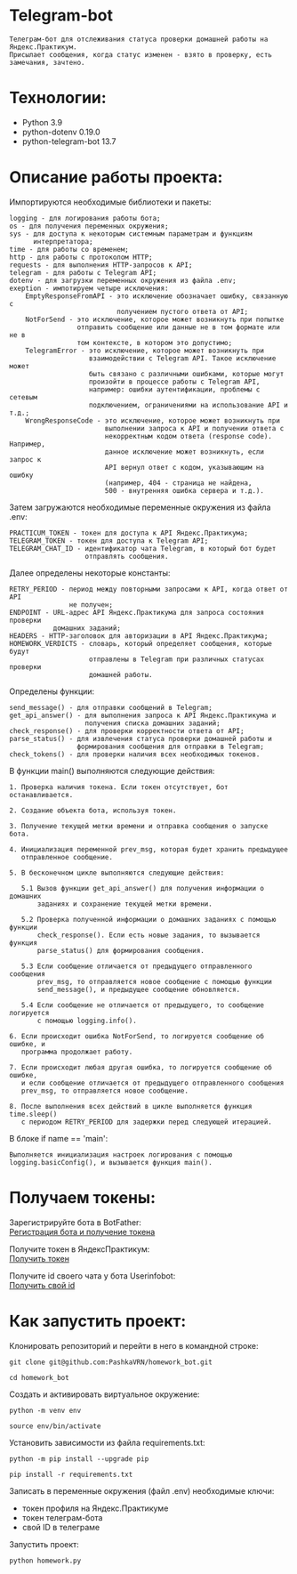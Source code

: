 # Telegram-bot

```
Телеграм-бот для отслеживания статуса проверки домашней работы на Яндекс.Практикум.
Присылает сообщения, когда статус изменен - взято в проверку, есть замечания, зачтено.
```

# Технологии:
- Python 3.9
- python-dotenv 0.19.0
- python-telegram-bot 13.7

# Описание работы проекта:

Импортируются необходимые библиотеки и пакеты:

    logging - для логирования работы бота;
    os - для получения переменных окружения;
    sys - для доступа к некоторым системным параметрам и функциям
          интерпретатора;
    time - для работы со временем;
    http - для работы с протоколом HTTP;
    requests - для выполнения HTTP-запросов к API;
    telegram - для работы с Telegram API;
    dotenv - для загрузки переменных окружения из файла .env;
    exeption - импотируем четыре исключения:
        EmptyResponseFromAPI - это исключение обозначает ошибку, связанную с
                               получением пустого ответа от API;
        NotForSend - это исключение, которое может возникнуть при попытке
                     отправить сообщение или данные не в том формате или не в
                     том контексте, в котором это допустимо;
        TelegramError - это исключение, которое может возникнуть при
                        взаимодействии с Telegram API. Такое исключение может
                        быть связано с различными ошибками, которые могут
                        произойти в процессе работы с Telegram API,
                        например: ошибки аутентификации, проблемы с сетевым
                        подключением, ограничениями на использование API и т.д.;
        WrongResponseCode - это исключение, которое может возникнуть при
                            выполнении запроса к API и получении ответа с
                            некорректным кодом ответа (response code). Например,
                            данное исключение может возникнуть, если запрос к
                            API вернул ответ с кодом, указывающим на ошибку
                            (например, 404 - страница не найдена,
                            500 - внутренняя ошибка сервера и т.д.).

Затем загружаются необходимые переменные окружения из файла .env:

    PRACTICUM_TOKEN - токен для доступа к API Яндекс.Практикума;
    TELEGRAM_TOKEN - токен для доступа к Telegram API;
    TELEGRAM_CHAT_ID - идентификатор чата Telegram, в который бот будет
                       отправлять сообщения.

Далее определены некоторые константы:

    RETRY_PERIOD - период между повторными запросами к API, когда ответ от API
                   не получен;
    ENDPOINT - URL-адрес API Яндекс.Практикума для запроса состояния проверки
               домашних заданий;
    HEADERS - HTTP-заголовок для авторизации в API Яндекс.Практикума;
    HOMEWORK_VERDICTS - словарь, который определяет сообщения, которые будут
                        отправлены в Telegram при различных статусах проверки
                        домашней работы.

Определены функции:

    send_message() - для отправки сообщений в Telegram;
    get_api_answer() - для выполнения запроса к API Яндекс.Практикума и
                       получения списка домашних заданий;
    check_response() - для проверки корректности ответа от API;
    parse_status() - для извлечения статуса проверки домашней работы и
                     формирования сообщения для отправки в Telegram;
    check_tokens() - для проверки наличия всех необходимых токенов.

В функции main() выполняются следующие действия:

    1. Проверка наличия токена. Если токен отсутствует, бот останавливается.

    2. Создание объекта бота, используя токен.

    3. Получение текущей метки времени и отправка сообщения о запуске бота.

    4. Инициализация переменной prev_msg, которая будет хранить предыдущее
       отправленное сообщение.

    5. В бесконечном цикле выполняются следующие действия:

       5.1 Вызов функции get_api_answer() для получения информации о домашних
           заданиях и сохранение текущей метки времени.

       5.2 Проверка полученной информации о домашних заданиях с помощью функции
           check_response(). Если есть новые задания, то вызывается функция
           parse_status() для формирования сообщения.

       5.3 Если сообщение отличается от предыдущего отправленного сообщения
           prev_msg, то отправляется новое сообщение с помощью функции
           send_message(), и предыдущее сообщение обновляется.

       5.4 Если сообщение не отличается от предыдущего, то сообщение логируется
           с помощью logging.info().

    6. Если происходит ошибка NotForSend, то логируется сообщение об ошибке, и
       программа продолжает работу.

    7. Если происходит любая другая ошибка, то логируется сообщение об ошибке,
       и если сообщение отличается от предыдущего отправленного сообщения
       prev_msg, то отправляется новое сообщение.

    8. После выполнения всех действий в цикле выполняется функция time.sleep()
       с периодом RETRY_PERIOD для задержки перед следующей итерацией.

В блоке if name == 'main':

    Выполняется инициализация настроек логирования с помощью
    logging.basicConfig(), и вызывается функция main().

# Получаем токены:

Зарегистрируйте бота в BotFather:<br>
<a href="https://t.me/BotFather" target="_blank">Регистрация бота и получение токена</a>

Получите токен в ЯндексПрактикум:<br>
<a href="https://oauth.yandex.ru/authorize?response_type=token&client_id=1d0b9dd4d652455a9eb710d450ff456a" target="_blank">Получить токен</a>

Получите id своего чата у бота Userinfobot:<br>
<a href="https://t.me/userinfobot" target="_blank">Получить свой id</a>

# Как запустить проект:

Клонировать репозиторий и перейти в него в командной строке:

```
git clone git@github.com:PashkaVRN/homework_bot.git
```

```
cd homework_bot
```

Cоздать и активировать виртуальное окружение:

```
python -m venv env
```

```
source env/bin/activate
```

Установить зависимости из файла requirements.txt:

```
python -m pip install --upgrade pip
```

```
pip install -r requirements.txt
```

Записать в переменные окружения (файл .env) необходимые ключи:
- токен профиля на Яндекс.Практикуме
- токен телеграм-бота
- свой ID в телеграме


Запустить проект:

```
python homework.py
```